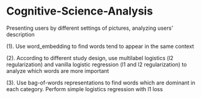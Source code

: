 # Cognitive-Science-Analysis
Presenting users by different settings of pictures, analyzing users' description 

(1). Use word_embedding to find words tend to appear in the same context

(2). According to different study design, use multilabel logistics (l2 regularization) and vanilla logistic regression (l1 and l2 regularization) to analyze which words are more important 

(3). Use bag-of-words representations to find words which are dominant in each category. Perform simple logistics regression with l1 loss
